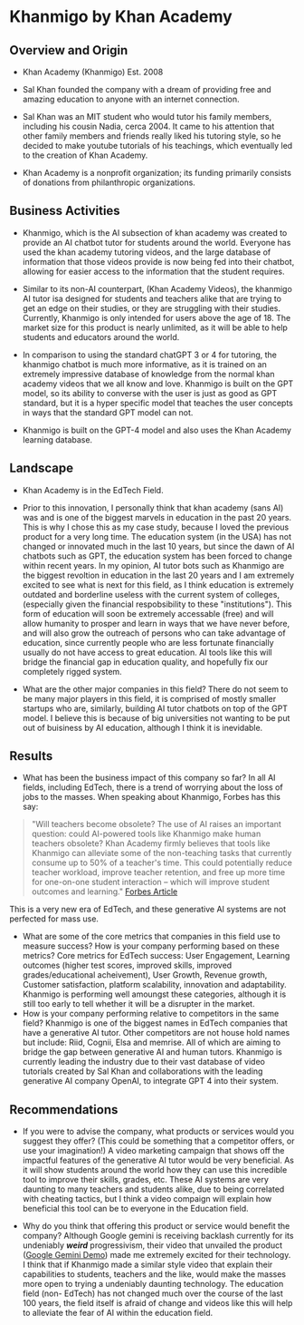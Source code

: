 # Khanmigo by Khan Academy

## Overview and Origin

* Khan Academy (Khanmigo) Est. 2008

* Sal Khan founded the company with a dream of providing free and amazing education to anyone with
an internet connection.

* Sal Khan was an MIT student who would tutor his family members, including his cousin Nadia,
cerca 2004. It came to his attention that other family members and friends really liked his tutoring
style, so he decided to make youtube tutorials of his teachings, which eventually led to the creation
of Khan Academy.

* Khan Academy is a nonprofit organization; its funding primarily consists of donations from philanthropic organizations.

## Business Activities

* Khanmigo, which is the AI subsection of khan academy was created to provide an AI chatbot tutor for students around the world. Everyone has used the khan academy tutoring videos, and the large database of information that those videos provide is now being fed into their chatbot, allowing for easier access to the information that the student requires. 

* Similar to its non-AI counterpart, (Khan Academy Videos), the khanmigo AI tutor isa designed for students and teachers alike that are trying to get an edge on their studies, or they are struggling with their studies. Currently, Khanmigo is only intended for users above the age of 18. The market size for this product is nearly unlimited, as it will be able to help students and educators around the world. 


* In comparison to using the standard chatGPT 3 or 4 for tutoring, the khanmigo chatbot is much more informative, as it is trained on an extremely impressive database of knowledge from the normal khan academy videos that we all know and love. Khanmigo is built on the GPT model, so its ability to converse with the user is just as good as GPT standard, but it is a hyper specific model that teaches the user concepts in ways that the standard GPT model can not. 

* Khanmigo is built on the GPT-4 model and also uses the Khan Academy learning database. 

## Landscape

* Khan Academy is in the EdTech Field.

* Prior to this innovation, I personally think that khan academy (sans AI) was and is one of the biggest marvels in education in the past 20 years. This is why I chose this as my case study, because I loved the previous product for a very long time. The education system (in the USA) has not changed or innovated much in the last 10 years, but since the dawn of AI chatbots such as GPT, the education system has been forced to change within recent years. In my opinion, AI tutor bots such as Khanmigo are the biggest revoltion in education in the last 20 years and I am extremely excited to see what is next for this field, as I think education is extremely outdated and borderline useless with the current system of colleges, (especially given the financial respobsibility to these "institutions"). This form of education will soon be extremely accessable (free) and will allow humanity to prosper and learn in ways that we have never before, and will also grow the outreach of persons who can take advantage of education, since currently people who are less fortunate financially usually do not have access to great education. AI tools like this will bridge the financial gap in education quality, and hopefully fix our completely rigged system. 

* What are the other major companies in this field?
There do not seem to be many major players in this field, it is comprised of mostly smaller startups who are, similarly, building AI tutor chatbots on top of the GPT model. I believe this is because of big universities not wanting to be put out of buisiness by AI education, although I think it is inevidable. 
## Results

* What has been the business impact of this company so far?
In all AI fields, including EdTech, there is a trend of worrying about the loss of jobs to the masses. When speaking about Khanmigo, Forbes has this say:

>"Will teachers become obsolete? The use of AI raises an important question: could AI-powered tools like Khanmigo make human teachers obsolete? Khan Academy firmly believes that tools like Khanmigo can alleviate some of the non-teaching tasks that currently consume up to 50% of a teacher's time. This could potentially reduce teacher workload, improve teacher retention, and free up more time for one-on-one student interaction – which will improve student outcomes and learning."
    [Forbes Article](https://www.forbes.com/sites/charlestowersclark/2023/10/23/khan-academy-an-ai-revolution-in-education-or-threat-to-human-skills/?sh=5514dfa52cf3 )
    

This is a very new era of EdTech, and these generative AI systems are not perfected for mass use. 

* What are some of the core metrics that companies in this field use to measure success? How is your company performing based on these metrics?
Core metrics for EdTech success: User Engagement, Learning outcomes (higher test scores, improved skills, improved grades/educational acheivement), User Growth, Revenue growth, Customer satisfaction, platform scalability, innovation and adaptability. Khanmigo is performing well amoungst these categories, although it is still too early to tell whether it will be a disrupter in the market. 
* How is your company performing relative to competitors in the same field?
Khanmigo is one of the biggest names in EdTech companies that have a generative AI tutor. Other competitors are not house hold names but include: Riid, Cognii, Elsa and memrise. All of which are aiming to bridge the gap between generative AI and human tutors. Khanmigo is currently leading the industry due to their vast database of video tutorials created by Sal Khan and collaborations with the leading generative AI company OpenAI, to integrate GPT 4 into their system. 
## Recommendations

* If you were to advise the company, what products or services would you suggest they offer? (This could be something that a competitor offers, or use your imagination!)
A video marketing campaign that shows off the impactful features of the generative AI tutor would be very beneficial. As it will show students around the world how they can use this incredible tool to improve their skills, grades, etc. These AI systems are very daunting to many teachers and students alike, due to being correlated with cheating tactics, but I think a video compaign will explain how beneficial this tool can be to everyone in the Education field.

* Why do you think that offering this product or service would benefit the company?
Although Google gemini is receiving backlash currently for its undeniably ***weird*** progressivism, their video that unvailed the product ([Google Gemini Demo](https://www.youtube.com/watch?v=UIZAiXYceBI)) made me extremely excited for their technology. I think that if Khanmigo made a similar style video that explain their capabilities to students, teachers and the like, would make the masses more open to trying a undeniably daunting technology. The education field (non- EdTech) has not changed much over the course of the last 100 years, the field itself is afraid of change and videos like this will help to alleviate the fear of AI within the education field. 

